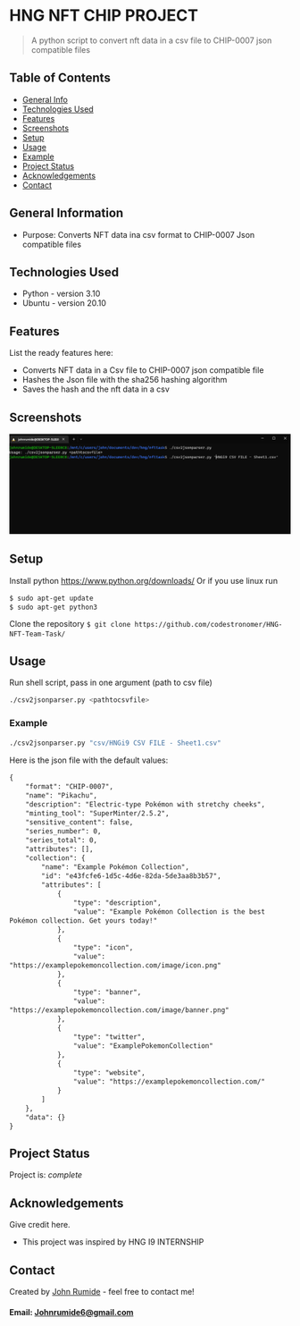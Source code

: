 # HNG NFT CHIP PROJECT

> A python script to convert nft data in a csv file to CHIP-0007 json compatible files

## Table of Contents
* [General Info](#general-information)
* [Technologies Used](#technologies-used)
* [Features](#features)
* [Screenshots](#screenshots)
* [Setup](#setup)
* [Usage](#usage)
* [Example](#example)
* [Project Status](#project-status)
* [Acknowledgements](#acknowledgements)
* [Contact](#contact)

## General Information
- Purpose: Converts NFT data ina csv format to CHIP-0007 Json compatible files 

## Technologies Used
- Python - version 3.10
- Ubuntu - version 20.10

## Features
List the ready features here:
- Converts NFT data in a Csv file to CHIP-0007 json compatible file
- Hashes the Json file with the sha256 hashing algorithm
- Saves the hash and the nft data in a csv


## Screenshots
![Example screenshot](./Screenshot_20221104_055910.png)



## Setup
Install python
https://www.python.org/downloads/
Or if you use linux run
```
$ sudo apt-get update
$ sudo apt-get python3
```
Clone the repository
```$ git clone https://github.com/codestronomer/HNG-NFT-Team-Task/```

## Usage
Run shell script, pass in one argument (path to csv file)

```bash
./csv2jsonparser.py <pathtocsvfile>
```

### Example

```bash
./csv2jsonparser.py "csv/HNGi9 CSV FILE - Sheet1.csv"
```

Here is the json file with the default values:

```jsonc
{
    "format": "CHIP-0007",
    "name": "Pikachu",
    "description": "Electric-type Pokémon with stretchy cheeks",
    "minting_tool": "SuperMinter/2.5.2",
    "sensitive_content": false,
    "series_number": 0,
    "series_total": 0,
    "attributes": [],
    "collection": {
        "name": "Example Pokémon Collection",
        "id": "e43fcfe6-1d5c-4d6e-82da-5de3aa8b3b57",
        "attributes": [
            {
                "type": "description",
                "value": "Example Pokémon Collection is the best Pokémon collection. Get yours today!"
            },
            {
                "type": "icon",
                "value": "https://examplepokemoncollection.com/image/icon.png"
            },
            {
                "type": "banner",
                "value": "https://examplepokemoncollection.com/image/banner.png"
            },
            {
                "type": "twitter",
                "value": "ExamplePokemonCollection"
            },
            {
                "type": "website",
                "value": "https://examplepokemoncollection.com/"
            }
        ]
    },
    "data": {}
}
```

## Project Status
Project is: _complete_


## Acknowledgements
Give credit here.
- This project was inspired by HNG I9 INTERNSHIP

## Contact
Created by [John Rumide](https://www.github.com/codestronomer) - feel free to contact me!
#### Email: Johnrumide6@gmail.com
